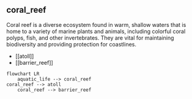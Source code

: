 ## coral_reef
Coral reef is a diverse ecosystem found in warm, shallow waters that is home to a variety of marine plants and animals, including colorful coral polyps, fish, and other invertebrates. They are vital for maintaining biodiversity and providing protection for coastlines.


- [[atoll]]
- [[barrier_reef]]
```mermaid
flowchart LR
    aquatic_life --> coral_reef
coral_reef --> atoll
    coral_reef --> barrier_reef
```
